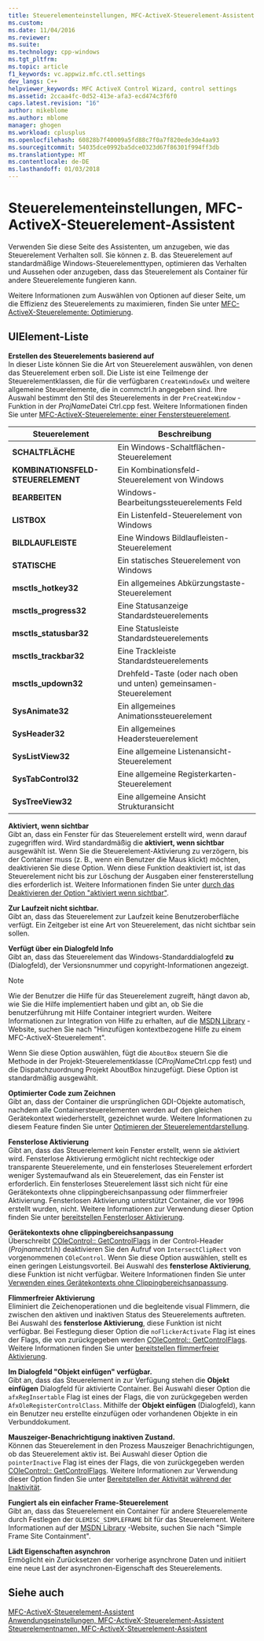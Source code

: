 ```yaml
---
title: Steuerelementeinstellungen, MFC-ActiveX-Steuerelement-Assistent | Microsoft Docs
ms.custom: 
ms.date: 11/04/2016
ms.reviewer: 
ms.suite: 
ms.technology: cpp-windows
ms.tgt_pltfrm: 
ms.topic: article
f1_keywords: vc.appwiz.mfc.ctl.settings
dev_langs: C++
helpviewer_keywords: MFC ActiveX Control Wizard, control settings
ms.assetid: 2ccaa4fc-0d52-413e-afa3-ecd474c3f6f0
caps.latest.revision: "16"
author: mikeblome
ms.author: mblome
manager: ghogen
ms.workload: cplusplus
ms.openlocfilehash: 60828b7f40009a5fd88c7f0a7f820ede3de4aa93
ms.sourcegitcommit: 54035dce0992ba5dce0323d67f86301f994ff3db
ms.translationtype: MT
ms.contentlocale: de-DE
ms.lasthandoff: 01/03/2018
---
```

# <a name="control-settings-mfc-activex-control-wizard"></a>Steuerelementeinstellungen, MFC-ActiveX-Steuerelement-Assistent
Verwenden Sie diese Seite des Assistenten, um anzugeben, wie das Steuerelement Verhalten soll. Sie können z. B. das Steuerelement auf standardmäßige Windows-Steuerelementtypen, optimieren das Verhalten und Aussehen oder anzugeben, dass das Steuerelement als Container für andere Steuerelemente fungieren kann.  
  
 Weitere Informationen zum Auswählen von Optionen auf dieser Seite, um die Effizienz des Steuerelements zu maximieren, finden Sie unter [MFC-ActiveX-Steuerelemente: Optimierung](../../mfc/mfc-activex-controls-optimization.md).  
  
## <a name="uielement-list"></a>UIElement-Liste  
 **Erstellen des Steuerelements basierend auf**  
 In dieser Liste können Sie die Art von Steuerelement auswählen, von denen das Steuerelement erben soll. Die Liste ist eine Teilmenge der Steuerelementklassen, die für die verfügbaren `CreateWindowEx` und weitere allgemeine Steuerelemente, die in commctrl.h angegeben sind. Ihre Auswahl bestimmt den Stil des Steuerelements in der `PreCreateWindow` -Funktion in der *ProjName*Datei Ctrl.cpp fest. Weitere Informationen finden Sie unter [MFC-ActiveX-Steuerelemente: einer Fenstersteuerelement](../../mfc/mfc-activex-controls-subclassing-a-windows-control.md).  
  
|Steuerelement|Beschreibung|  
|-------------|-----------------|  
|**SCHALTFLÄCHE**|Ein Windows-Schaltflächen-Steuerelement|  
|**KOMBINATIONSFELD-STEUERELEMENT**|Ein Kombinationsfeld-Steuerelement von Windows|  
|**BEARBEITEN**|Windows-Bearbeitungssteuerelements Feld|  
|**LISTBOX**|Ein Listenfeld-Steuerelement von Windows|  
|**BILDLAUFLEISTE**|Eine Windows Bildlaufleisten-Steuerelement|  
|**STATISCHE**|Ein statisches Steuerelement von Windows|  
|**msctls_hotkey32**|Ein allgemeines Abkürzungstaste-Steuerelement|  
|**msctls_progress32**|Eine Statusanzeige Standardsteuerelements|  
|**msctls_statusbar32**|Eine Statusleiste Standardsteuerelements|  
|**msctls_trackbar32**|Eine Trackleiste Standardsteuerelements|  
|**msctls_updown32**|Drehfeld-Taste (oder nach oben und unten) gemeinsamen-Steuerelement|  
|**SysAnimate32**|Ein allgemeines Animationssteuerelement|  
|**SysHeader32**|Ein allgemeines Headersteuerelement|  
|**SysListView32**|Eine allgemeine Listenansicht-Steuerelement|  
|**SysTabControl32**|Eine allgemeine Registerkarten-Steuerelement|  
|**SysTreeView32**|Eine allgemeine Ansicht Strukturansicht|  
  
 **Aktiviert, wenn sichtbar**  
 Gibt an, dass ein Fenster für das Steuerelement erstellt wird, wenn darauf zugegriffen wird. Wird standardmäßig die **aktiviert, wenn sichtbar** ausgewählt ist. Wenn Sie die Steuerelement-Aktivierung zu verzögern, bis der Container muss (z. B., wenn ein Benutzer die Maus klickt) möchten, deaktivieren Sie diese Option. Wenn diese Funktion deaktiviert ist, ist das Steuerelement nicht bis zur Löschung der Ausgaben einer fenstererstellung dies erforderlich ist. Weitere Informationen finden Sie unter [durch das Deaktivieren der Option "aktiviert wenn sichtbar"](../../mfc/turning-off-the-activate-when-visible-option.md).  
  
 **Zur Laufzeit nicht sichtbar.**  
 Gibt an, dass das Steuerelement zur Laufzeit keine Benutzeroberfläche verfügt. Ein Zeitgeber ist eine Art von Steuerelement, das nicht sichtbar sein sollen.  
  
 **Verfügt über ein Dialogfeld Info**  
 Gibt an, dass das Steuerelement das Windows-Standarddialogfeld **zu** (Dialogfeld), der Versionsnummer und copyright-Informationen angezeigt.  
  
> [!NOTE]
>  Wie der Benutzer die Hilfe für das Steuerelement zugreift, hängt davon ab, wie Sie die Hilfe implementiert haben und gibt an, ob Sie die benutzerführung mit Hilfe Container integriert wurden. Weitere Informationen zur Integration von Hilfe zu erhalten, auf die [MSDN Library](http://go.microsoft.com/fwlink/p/?linkid=150542) -Website, suchen Sie nach "Hinzufügen kontextbezogene Hilfe zu einem MFC-ActiveX-Steuerelement".  
  
 Wenn Sie diese Option auswählen, fügt die `AboutBox` steuern Sie die Methode in der Projekt-Steuerelementklasse (C*ProjName*Ctrl.cpp fest) und die Dispatchzuordnung Projekt AboutBox hinzugefügt. Diese Option ist standardmäßig ausgewählt.  
  
 **Optimierter Code zum Zeichnen**  
 Gibt an, dass der Container die ursprünglichen GDI-Objekte automatisch, nachdem alle Containersteuerelementen werden auf den gleichen Gerätekontext wiederherstellt, gezeichnet wurde. Weitere Informationen zu diesem Feature finden Sie unter [Optimieren der Steuerelementdarstellung](../../mfc/optimizing-control-drawing.md).  
  
 **Fensterlose Aktivierung**  
 Gibt an, dass das Steuerelement kein Fenster erstellt, wenn sie aktiviert wird. Fensterlose Aktivierung ermöglicht nicht rechteckige oder transparente Steuerelemente, und ein fensterloses Steuerelement erfordert weniger Systemaufwand als ein Steuerelement, das ein Fenster ist erforderlich. Ein fensterloses Steuerelement lässt sich nicht für eine Gerätekontexts ohne clippingbereichsanpassung oder flimmerfreier Aktivierung. Fensterlosen Aktivierung unterstützt Container, die vor 1996 erstellt wurden, nicht. Weitere Informationen zur Verwendung dieser Option finden Sie unter [bereitstellen Fensterloser Aktivierung](../../mfc/providing-windowless-activation.md).  
  
 **Gerätekontexts ohne clippingbereichsanpassung**  
 Überschreibt [COleControl:: GetControlFlags](../../mfc/reference/colecontrol-class.md#getcontrolflags) in der Control-Header (*Projname*ctrl.h) deaktivieren Sie den Aufruf von `IntersectClipRect` von vorgenommenen `COleControl`. Wenn Sie diese Option auswählen, stellt es einen geringen Leistungsvorteil. Bei Auswahl des **fensterlose Aktivierung**, diese Funktion ist nicht verfügbar. Weitere Informationen finden Sie unter [Verwenden eines Gerätekontexts ohne Clippingbereichsanpassung](../../mfc/using-an-unclipped-device-context.md).  
  
 **Flimmerfreier Aktivierung**  
 Eliminiert die Zeichenoperationen und die begleitende visual Flimmern, die zwischen den aktiven und inaktiven Status des Steuerelements auftreten. Bei Auswahl des **fensterlose Aktivierung**, diese Funktion ist nicht verfügbar. Bei Festlegung dieser Option die `noFlickerActivate` Flag ist eines der Flags, die von zurückgegeben werden [COleControl:: GetControlFlags](../../mfc/reference/colecontrol-class.md#getcontrolflags). Weitere Informationen finden Sie unter [bereitstellen flimmerfreier Aktivierung](../../mfc/providing-flicker-free-activation.md).  
  
 **Im Dialogfeld "Objekt einfügen" verfügbar.**  
 Gibt an, dass das Steuerelement in zur Verfügung stehen die **Objekt einfügen** Dialogfeld für aktivierte Container. Bei Auswahl dieser Option die `afxRegInsertable` Flag ist eines der Flags, die von zurückgegeben werden `AfxOleRegisterControlClass`. Mithilfe der **Objekt einfügen** (Dialogfeld), kann ein Benutzer neu erstellte einzufügen oder vorhandenen Objekte in ein Verbunddokument.  
  
 **Mauszeiger-Benachrichtigung inaktiven Zustand.**  
 Können das Steuerelement in den Prozess Mauszeiger Benachrichtigungen, ob das Steuerelement aktiv ist. Bei Auswahl dieser Option die `pointerInactive` Flag ist eines der Flags, die von zurückgegeben werden [COleControl:: GetControlFlags](../../mfc/reference/colecontrol-class.md#getcontrolflags). Weitere Informationen zur Verwendung dieser Option finden Sie unter [Bereitstellen der Aktivität während der Inaktivität](../../mfc/providing-mouse-interaction-while-inactive.md).  
  
 **Fungiert als ein einfacher Frame-Steuerelement**  
 Gibt an, dass das Steuerelement ein Container für andere Steuerelemente durch Festlegen der `OLEMISC_SIMPLEFRAME` bit für das Steuerelement. Weitere Informationen auf der [MSDN Library](http://go.microsoft.com/fwlink/p/?linkid=150542) -Website, suchen Sie nach "Simple Frame Site Containment".  
  
 **Lädt Eigenschaften asynchron**  
 Ermöglicht ein Zurücksetzen der vorherige asynchrone Daten und initiiert eine neue Last der asynchronen-Eigenschaft des Steuerelements.  
  
## <a name="see-also"></a>Siehe auch  
 [MFC-ActiveX-Steuerelement-Assistent](../../mfc/reference/mfc-activex-control-wizard.md)   
 [Anwendungseinstellungen, MFC-ActiveX-Steuerelement-Assistent](../../mfc/reference/application-settings-mfc-activex-control-wizard.md)   
 [Steuerelementnamen, MFC-ActiveX-Steuerelement-Assistent](../../mfc/reference/control-names-mfc-activex-control-wizard.md)


